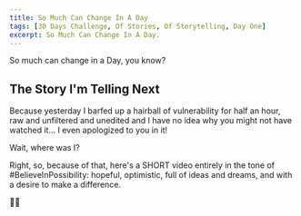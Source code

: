 ```yaml
---
title: So Much Can Change In A Day
tags: [30 Days Challenge, Of Stories, Of Storytelling, Day One]
excerpt: So Much Can Change In A Day.
---
```


So much can change in a <!-- Love First --> Day, you know?

<!-- Day 17 of my 31 Days, 30 Stories challenge:  -->
##         The Story I'm Telling Next

Because yesterday I barfed up a hairball of vulnerability for half an hour, raw and unfiltered and unedited and I have no idea why you might not have watched it… I even apologized to you in it!

Wait, where was I?

Right, so, because of that, here's a SHORT video entirely in the tone of #BelieveInPossibility: hopeful, optimistic, full of ideas and dreams, and with a desire to make a difference.

🤗🥰
